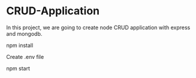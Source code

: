 # CRUD-Application
In this project, we are going to create node CRUD application with express and mongodb.

npm install

Create .env file 

npm start


